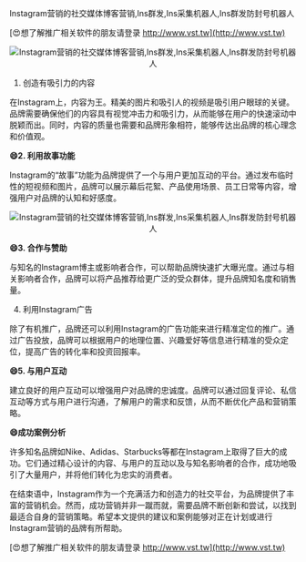 Instagram营销的社交媒体博客营销,Ins群发,Ins采集机器人,Ins群发防封号机器人

[😍想了解推广相关软件的朋友请登录 http://www.vst.tw](http://www.vst.tw)

 <center><img src="https://vst.tw/MP4/tuiguang/png/7.png" alt="Instagram营销的社交媒体博客营销,Ins群发,Ins采集机器人,Ins群发防封号机器人"></center>

1. 创造有吸引力的内容

在Instagram上，内容为王。精美的图片和吸引人的视频是吸引用户眼球的关键。品牌需要确保他们的内容具有视觉冲击力和吸引力，从而能够在用户的快速滚动中脱颖而出。同时，内容的质量也需要和品牌形象相符，能够传达出品牌的核心理念和价值观。

**😄2. 利用故事功能**

Instagram的“故事”功能为品牌提供了一个与用户更加互动的平台。通过发布临时性的短视频和图片，品牌可以展示幕后花絮、产品使用场景、员工日常等内容，增强用户对品牌的认知和好感度。

 <center><img src="https://vst.tw/MP4/tuiguang/png/6.png" alt="Instagram营销的社交媒体博客营销,Ins群发,Ins采集机器人,Ins群发防封号机器人"></center>

**😄3. 合作与赞助**

与知名的Instagram博主或影响者合作，可以帮助品牌快速扩大曝光度。通过与相关影响者合作，品牌可以将产品推荐给更广泛的受众群体，提升品牌知名度和销售量。

4. 利用Instagram广告

除了有机推广，品牌还可以利用Instagram的广告功能来进行精准定位的推广。通过广告投放，品牌可以根据用户的地理位置、兴趣爱好等信息进行精准的受众定位，提高广告的转化率和投资回报率。

**😄5. 与用户互动**

建立良好的用户互动可以增强用户对品牌的忠诚度。品牌可以通过回复评论、私信互动等方式与用户进行沟通，了解用户的需求和反馈，从而不断优化产品和营销策略。

**😄成功案例分析**

许多知名品牌如Nike、Adidas、Starbucks等都在Instagram上取得了巨大的成功。它们通过精心设计的内容、与用户的互动以及与知名影响者的合作，成功地吸引了大量用户，并将他们转化为忠实的消费者。

在结束语中，Instagram作为一个充满活力和创造力的社交平台，为品牌提供了丰富的营销机会。然而，成功营销并非一蹴而就，需要品牌不断创新和尝试，以找到最适合自身的营销策略。希望本文提供的建议和案例能够对正在计划或进行Instagram营销的品牌有所帮助。

[😍想了解推广相关软件的朋友请登录 http://www.vst.tw](http://www.vst.tw)



